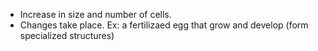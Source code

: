 - Increase in size and number of cells.
- Changes take place. Ex: a fertilizaed egg that grow and develop (form specialized structures)